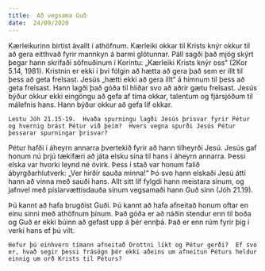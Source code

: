 ```yaml
---
title:  Að vegsama Guð
date:  24/09/2020
---
```


Kærleikurinn birtist ávallt í athöfnum.  Kærleiki okkar til Krists knýr okkur til að gera eitthvað fyrir mannkyn á barmi glötunnar.  Páll sagði það mjög skýrt þegar hann skrifaði söfnuðinum í Korintu:  „Kærleiki Krists knýr oss“ (2Kor 5.14, 1981).  Kristnin er ekki í því fólgin að hætta að gera það  sem er illt til þess að geta frelsast.  Jesús „hætti ekki að gera illt“ á himnum til þess að geta frelsast.  Hann lagði það góða til hliðar svo að aðrir gætu frelsast.  Jesús býður okkur ekki eingöngu að gefa af tíma okkar, talentum og fjársjóðum til málefnis hans.  Hann býður okkur að gefa líf okkar.

`Lestu Jóh 21.15-19.  Hvaða spurningu lagði Jesús þrisvar fyrir Pétur og hvernig brást Pétur við þeim?  Hvers vegna spurði Jesús Pétur þessarar spurningar þrisvar?`

Pétur hafði í áheyrn annarra þvertekið fyrir að hann tilheyrði Jesú.  Jesús gaf honum nú þrjú tækifæri að játa elsku sína til hans í áheyrn annarra.  Þessi elska var hvorki leynd né óvirk.  Þess í stað var honum falið ábyrgðarhlutverk:  „Ver hirðir sauða minna!“ Þó svo hann elskaði Jesú átti hann að vinna með sauði hans.  Allt sitt líf fylgdi hann meistara sínum, og jafnvel með píslarvættisdauða sínum vegsamaði hann Guð sinn (Jóh 21.19).

Þú kannt að hafa brugðist Guði.  Þú kannt að hafa afneitað honum oftar en einu sinni með athöfnum þínum.  Það góða er að náðin stendur enn til boða og Guð er ekki búinn að gefast upp á þér ennþá.  Það er enn rúm fyrir þig í verki hans ef þú vilt.

`Hefur þú einhvern tímann afneitað Drottni líkt og Pétur gerði?  Ef svo er, hvað segir þessi frásögn þér ekki aðeins um afneitun Péturs heldur einnig um orð Krists til Péturs?`